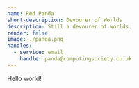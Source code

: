 ```yaml
---
name: Red Panda
short-description: Devourer of Worlds
description: Still a devourer of worlds.
render: false
image: ./panda.png
handles:
  - service: email
    handle: panda@computingsociety.co.uk
---
```


Hello world!
